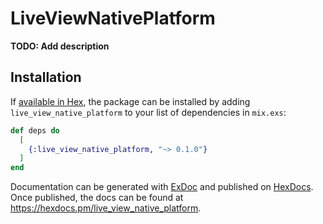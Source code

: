 # LiveViewNativePlatform

**TODO: Add description**

## Installation

If [available in Hex](https://hex.pm/docs/publish), the package can be installed
by adding `live_view_native_platform` to your list of dependencies in `mix.exs`:

```elixir
def deps do
  [
    {:live_view_native_platform, "~> 0.1.0"}
  ]
end
```

Documentation can be generated with [ExDoc](https://github.com/elixir-lang/ex_doc)
and published on [HexDocs](https://hexdocs.pm). Once published, the docs can
be found at <https://hexdocs.pm/live_view_native_platform>.

